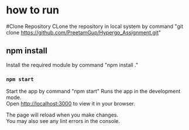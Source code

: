 # how to run 

#Clone Repository 
CLone the repository in local system by command "git clone https://github.com/PreetamGup/Hypergo_Assignment.git"

## npm install
Install the required module by command "npm install ."

### `npm start`
Start the app by command "npm start"
Runs the app in the development mode.\
Open [http://localhost:3000](http://localhost:3000) to view it in your browser.

The page will reload when you make changes.\
You may also see any lint errors in the console.
